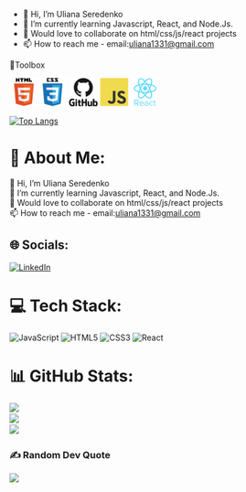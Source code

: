 - 👋 Hi, I’m Uliana Seredenko
- 👀 I’m currently learning Javascript, React, and Node.Js. 
- 💞️ Would love to collaborate on html/css/js/react projects
- 📫 How to reach me - email:uliana1331@gmail.com

🧰Toolbox

<img src="https://github.com/devicons/devicon/blob/master/icons/html5/html5-original-wordmark.svg" alt="HTML logo" width ="50" height="50"/><img src="https://github.com/devicons/devicon/blob/master/icons/css3/css3-original-wordmark.svg" alt="CSS logo" width ="50" height="50"/> <img src="https://github.com/devicons/devicon/blob/master/icons/github/github-original-wordmark.svg" alt="GitHub logo" width ="50" height="50"/> <img src="https://github.com/devicons/devicon/blob/master/icons/javascript/javascript-original.svg" alt="JS logo" width ="50" height="50"/> <img src="https://github.com/devicons/devicon/blob/master/icons/react/react-original-wordmark.svg" alt="React logo" width ="50" height="50"/>



[![Top Langs](https://github-readme-stats.vercel.app/api/top-langs/?username=ulianasunny31&layout=pie&langs_count=6)](https://github.com/ulianasunny31/github-readme-stats)

# 💫 About Me:
👋 Hi, I’m Uliana Seredenko<br>👀 I’m currently learning Javascript, React, and Node.Js.<br>💞️ Would love to collaborate on html/css/js/react projects<br>📫 How to reach me - email:uliana1331@gmail.com


## 🌐 Socials:
[![LinkedIn](https://img.shields.io/badge/LinkedIn-%230077B5.svg?logo=linkedin&logoColor=white)](https://linkedin.com/in/https://www.linkedin.com/in/uliana-seredenko/) 

# 💻 Tech Stack:
![JavaScript](https://img.shields.io/badge/javascript-%23323330.svg?style=for-the-badge&logo=javascript&logoColor=%23F7DF1E) ![HTML5](https://img.shields.io/badge/html5-%23E34F26.svg?style=for-the-badge&logo=html5&logoColor=white) ![CSS3](https://img.shields.io/badge/css3-%231572B6.svg?style=for-the-badge&logo=css3&logoColor=white) ![React](https://img.shields.io/badge/react-%2320232a.svg?style=for-the-badge&logo=react&logoColor=%2361DAFB)
# 📊 GitHub Stats:
![](https://github-readme-stats.vercel.app/api?username=ulianasunny13&theme=dark&hide_border=false&include_all_commits=false&count_private=false)<br/>
![](https://github-readme-streak-stats.herokuapp.com/?user=ulianasunny13&theme=dark&hide_border=false)<br/>
![](https://github-readme-stats.vercel.app/api/top-langs/?username=ulianasunny13&theme=dark&hide_border=false&include_all_commits=false&count_private=false&layout=compact)

### ✍️ Random Dev Quote
![](https://quotes-github-readme.vercel.app/api?type=horizontal&theme=radical)

<!-- Proudly created with GPRM ( https://gprm.itsvg.in ) -->
